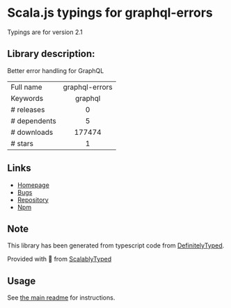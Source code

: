 
# Scala.js typings for graphql-errors

Typings are for version 2.1

## Library description:
Better error handling for GraphQL

|                    |                 |
| ------------------ | :-------------: |
| Full name          | graphql-errors |
| Keywords           | graphql |
| # releases         | 0 |
| # dependents       | 5 |
| # downloads        | 177474 |
| # stars            | 1 |

## Links
- [Homepage](https://github.com/kadirahq/graphql-errors#readme)
- [Bugs](https://github.com/kadirahq/graphql-errors/issues)
- [Repository](https://github.com/kadirahq/graphql-errors)
- [Npm](https://www.npmjs.com/package/graphql-errors)
    


## Note
This library has been generated from typescript code from [DefinitelyTyped](https://definitelytyped.org).

Provided with :purple_heart: from [ScalablyTyped](https://github.com/oyvindberg/ScalablyTyped)

## Usage
See [the main readme](../../readme.md) for instructions.


